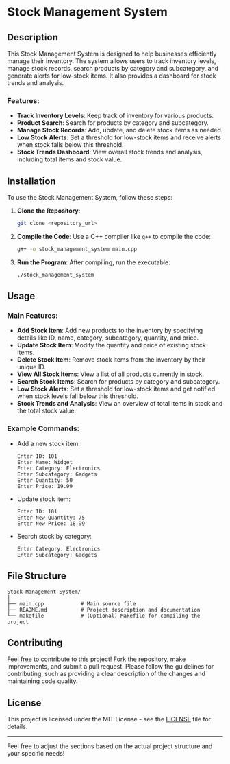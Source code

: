 # Stock Management System

## Description

This Stock Management System is designed to help businesses efficiently manage their inventory. The system allows users to track inventory levels, manage stock records, search products by category and subcategory, and generate alerts for low-stock items. It also provides a dashboard for stock trends and analysis.

### Features:
- **Track Inventory Levels**: Keep track of inventory for various products.
- **Product Search**: Search for products by category and subcategory.
- **Manage Stock Records**: Add, update, and delete stock items as needed.
- **Low Stock Alerts**: Set a threshold for low-stock items and receive alerts when stock falls below this threshold.
- **Stock Trends Dashboard**: View overall stock trends and analysis, including total items and stock value.

## Installation

To use the Stock Management System, follow these steps:

1. **Clone the Repository**:
   ```bash
   git clone <repository_url>
   ```

2. **Compile the Code**:
   Use a C++ compiler like `g++` to compile the code:
   ```bash
   g++ -o stock_management_system main.cpp
   ```

3. **Run the Program**:
   After compiling, run the executable:
   ```bash
   ./stock_management_system
   ```

## Usage

### Main Features:
- **Add Stock Item**: Add new products to the inventory by specifying details like ID, name, category, subcategory, quantity, and price.
- **Update Stock Item**: Modify the quantity and price of existing stock items.
- **Delete Stock Item**: Remove stock items from the inventory by their unique ID.
- **View All Stock Items**: View a list of all products currently in stock.
- **Search Stock Items**: Search for products by category and subcategory.
- **Low Stock Alerts**: Set a threshold for low-stock items and get notified when stock levels fall below this threshold.
- **Stock Trends and Analysis**: View an overview of total items in stock and the total stock value.

### Example Commands:
- Add a new stock item:
  ```
  Enter ID: 101
  Enter Name: Widget
  Enter Category: Electronics
  Enter Subcategory: Gadgets
  Enter Quantity: 50
  Enter Price: 19.99
  ```
- Update stock item:
  ```
  Enter ID: 101
  Enter New Quantity: 75
  Enter New Price: 18.99
  ```
- Search stock by category:
  ```
  Enter Category: Electronics
  Enter Subcategory: Gadgets
  ```

## File Structure

```
Stock-Management-System/
│
├── main.cpp            # Main source file
├── README.md           # Project description and documentation
└── makefile            # (Optional) Makefile for compiling the project
```

## Contributing

Feel free to contribute to this project! Fork the repository, make improvements, and submit a pull request. Please follow the guidelines for contributing, such as providing a clear description of the changes and maintaining code quality.

## License

This project is licensed under the MIT License - see the [LICENSE](LICENSE) file for details.

---

Feel free to adjust the sections based on the actual project structure and your specific needs!
